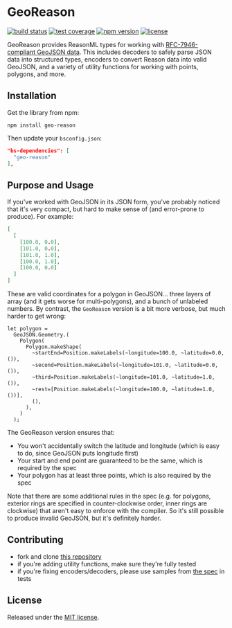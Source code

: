 # GeoReason

[![build status](https://img.shields.io/circleci/build/github/HomeBay/geo-reason.svg?style=flat-square)](https://circleci.com/gh/HomeBay/geo-reason)
[![test coverage](https://img.shields.io/coveralls/github/HomeBay/geo-reason.svg?style=flat-square)](https://coveralls.io/github/HomeBay/geo-reason)
[![npm version](https://img.shields.io/npm/v/geo-reason.svg?style=flat-square)](https://www.npmjs.com/package/geo-reason)
[![license](https://img.shields.io/github/license/HomeBay/geo-reason.svg?style=flat-square)](https://github.com/HomeBay/geo-reason/blob/master/LICENSE)

GeoReason provides ReasonML types for working with [RFC-7946-compliant GeoJSON data](https://tools.ietf.org/html/rfc7946). This includes decoders to safely parse JSON data into structured types, encoders to convert Reason data into valid GeoJSON, and a variety of utility functions for working with points, polygons, and more.

## Installation

Get the library from npm:

`npm install geo-reason`

Then update your `bsconfig.json`:

```json
"bs-dependencies": [
  "geo-reason"
],
```

## Purpose and Usage

If you've worked with GeoJSON in its JSON form, you've probably noticed that it's very compact, but hard to make sense of (and error-prone to produce). For example:

```json
[
  [
    [100.0, 0.0],
    [101.0, 0.0],
    [101.0, 1.0],
    [100.0, 1.0],
    [100.0, 0.0]
  ]
]
```

These are valid coordinates for a polygon in GeoJSON... three layers of array (and it gets worse for multi-polygons), and a bunch of unlabeled numbers. By contrast, the `GeoReason` version is a bit more verbose, but much harder to get wrong:

```reasonml
let polygon =
  GeoJSON.Geometry.(
    Polygon(
      Polygon.makeShape(
        ~startEnd=Position.makeLabels(~longitude=100.0, ~latitude=0.0, ()),
        ~second=Position.makeLabels(~longitude=101.0, ~latitude=0.0, ()),
        ~third=Position.makeLabels(~longitude=101.0, ~latitude=1.0, ()),
        ~rest=[Position.makeLabels(~longitude=100.0, ~latitude=1.0, ())],
        (),
      ),
    )
  );
```

The GeoReason version ensures that:

- You won't accidentally switch the latitude and longitude (which is easy to do, since GeoJSON puts longitude first)
- Your start and end point are guaranteed to be the same, which is required by the spec
- Your polygon has at least three points, which is also required by the spec

Note that there are some additional rules in the spec (e.g. for polygons, exterior rings are specified in counter-clockwise order, inner rings are clockwise) that aren't easy to enforce with the compiler. So it's still possible to produce invalid GeoJSON, but it's definitely harder.

## Contributing

- fork and clone [this repository](https://github.com/HomeBay/geo-reason)
- if you're adding utility functions, make sure they're fully tested
- if you're fixing encoders/decoders, please use samples from [the spec](https://tools.ietf.org/html/rfc7946) in tests

## License

Released under the [MIT license](https://github.com/HomeBay/geo-reason/blob/master/LICENSE).
